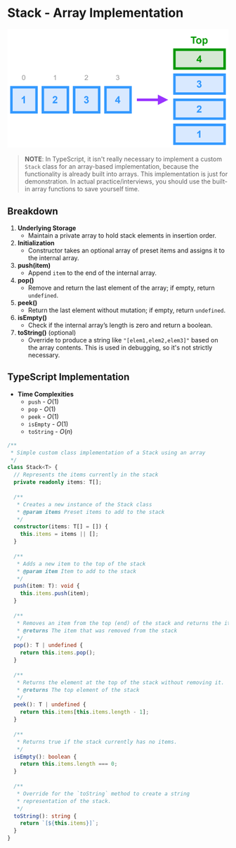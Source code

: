 # Stack - Array Implementation

![stack-array.svg](_images/stack-array.svg)

> **NOTE**: In TypeScript, it isn't really necessary to implement a custom `Stack` class for an array-based implementation, because the functionality is already built into arrays. This implementation is just for demonstration. In actual practice/interviews, you should use the built-in array functions to save yourself time.

## Breakdown

1. **Underlying Storage**
    - Maintain a private array to hold stack elements in insertion order.
2. **Initialization**
    - Constructor takes an optional array of preset items and assigns it to the internal array.
3. **push(item)**
    - Append `item` to the end of the internal array.
4. **pop()**
    - Remove and return the last element of the array; if empty, return `undefined`.
5. **peek()**
    - Return the last element without mutation; if empty, return `undefined`.
6. **isEmpty()**
    - Check if the internal array’s length is zero and return a boolean.
7. **toString()** (optional)
    - Override to produce a string like `"[elem1,elem2,elem3]"` based on the array contents. This is used in debugging, so it's not strictly necessary.

## TypeScript Implementation

* **Time Complexities**
  * `push` - $O(1)$
  * `pop` - $O(1)$
  * `peek` - $O(1)$
  * `isEmpty` - $O(1)$
  * `toString` - $O(n)$

```ts
/**
 * Simple custom class implementation of a Stack using an array
 */
class Stack<T> {
  // Represents the items currently in the stack
  private readonly items: T[];

  /**
   * Creates a new instance of the Stack class
   * @param items Preset items to add to the stack
   */
  constructor(items: T[] = []) {
    this.items = items || [];
  }

  /**
   * Adds a new item to the top of the stack
   * @param item Item to add to the stack
   */
  push(item: T): void {
    this.items.push(item);
  }

  /**
   * Removes an item from the top (end) of the stack and returns the item.
   * @returns The item that was removed from the stack
   */
  pop(): T | undefined {
    return this.items.pop();
  }

  /**
   * Returns the element at the top of the stack without removing it.
   * @returns The top element of the stack
   */
  peek(): T | undefined {
    return this.items[this.items.length - 1];
  }

  /**
   * Returns true if the stack currently has no items.
   */
  isEmpty(): boolean {
    return this.items.length === 0;
  }

  /**
   * Override for the `toString` method to create a string 
   * representation of the stack. 
   */
  toString(): string {
    return `[${this.items}]`;
  }
}
```